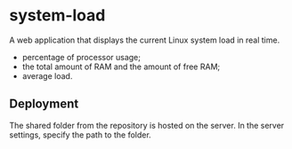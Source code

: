 # system-load

A web application that displays the current Linux system load in real time.
- percentage of processor usage;
- the total amount of RAM and the amount of free RAM;
- average load.

## Deployment
The shared folder from the repository is hosted on the server. In the server settings, specify the path to the folder.
